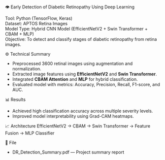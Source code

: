 👁️ Early Detection of Diabetic Retinopathy Using Deep Learning

Tool: Python (TensorFlow, Keras)  
Dataset: APTOS Retina Images  
Model Type: Hybrid CNN Model (EfficientNetV2 + Swin Transformer + CBAM + MLP)  
Objective: To detect and classify stages of diabetic retinopathy from retina images.

⚙️ Technical Summary
- Preprocessed 3600 retinal images using augmentation and normalization.  
- Extracted image features using **EfficientNetV2** and **Swin Transformer**.  
- Integrated **CBAM Attention** and **MLP** for hybrid classification.  
- Evaluated model with metrics: Accuracy, Precision, Recall, F1-score, and AUC.

📊 Results
- Achieved high classification accuracy across multiple severity levels.  
- Improved model interpretability using Grad-CAM heatmaps.

📈 Architecture
EfficientNetV2 → CBAM → Swin Transformer → Feature Fusion → MLP Classifier

📂 File
- DR_Detection_Summary.pdf — Project summary report   

